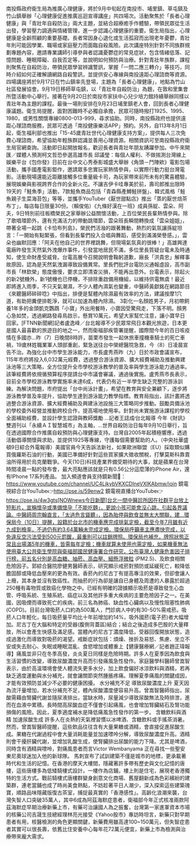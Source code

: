 南投縣政府衛生局為推廣心理健康，將於9月中旬起在南投市、埔里鎮、草屯鎮及竹山鎮舉辦「心理健康促進推廣巡迴宣導講座」共四場次。活動聚焦於「長者心理健康」與「青壯年自殺防治」兩大主題，並結合超療癒手作體驗，帶領民眾從生活出發，學習壓力調適與情緒管理，進一步認識心理健康的重要。衛生局指出，心理健康是全齡照顧的重要基礎。長者常因身心退化或生活孤寂而出現老年憂鬱，青壯年則可能因學業、職場或家庭壓力而面臨自殺風險。此次講座特別針對不同族群規劃專題內容，邀請專業講師引導參與者認識憂鬱症的常見症狀，包含情緒低落、記憶問題、睡眠障礙、自我否定等，並說明如何預防與治療。針對青壯年族群，課程則聚焦在自殺防治，帶領民眾學習辨識警訊，掌握「一問二應三轉介」等技巧，同時介紹如何正確解讀網路自殺警訊，並提供安心專線與南投遠距心理諮商等資源。四場講座將於9月17日在竹山鎮率先登場，主題為「長者心理健康」，地點為竹山社區發展協會。9月19日移師草屯鎮，以「青壯年自殺防治」為題，在敦和里集會所暨活動中心舉行。接著在9月20日於南投市家扶中心兒少培力館持續舉辦同樣以青壯年為主題的課程。最後一場則安排在9月23日埔里鎮老人會，回到長者心理健康議題。衛生局提醒，面對困難時不必獨自承擔，民眾可隨時撥打1925、1995、1980，或男性關懷專線0800-013-999，尋求協助。同時，南投縣政府也提供遠距心理諮商服務，民眾可透過「南投健康樂活APP」預約。另外，自113年8月1日起，衛生福利部也推出「15-45歲青壯世代心理健康支持方案」，提供每人三次免費心理諮商，希望協助年輕族群認識並善用心理資源。相關資訊可至南投縣政府衛生局官網查詢。活動即日起開放報名，歡迎長者與青壯年朋友踴躍參加。中午來開匯／媒體人預測柯文哲恐參選高雄市長 邱議瑩：每個人權利、不做揣測台灣線上娛樂平台《包你發》日前在台中文心秀泰影城盛大舉辦《角頭－鬥陣欸》電影包場活動，攜手國產電影鉅作，邀請眾多忠實玩家熱情參與，以實際行動力挺台灣電影。活動現場還能近距離接觸多位重量級卡司，為玩家帶來前所未有的驚喜體驗，展現娛樂與影視跨界合作的全新火花。不讓吉伊卡哇專美於前，壽司郎推出限時19天的「鮭魚季」活動，7款鮭魚商品包括「青森縣產鱒鮭拼盤」、韓式風格「鮭魚親子生菜海苔包」等等，並攜手YouTuber《厭世甜點店》推出「蒸的厭世焙茶布丁」，每店每日限量30份。（賴俊佑）《九條好漢在一班》成員孫綻、雲朵、阿夫，9日特別前往板橋榮民之家舉辦公益關懷活動，上百位榮民長輩熱情參與。除了歌唱環節外，還有充滿活力的帶動跳環節，雲朵班長瞬間轉換成「雲朵姐姐」，帶著全場一起跳《卡恰布列島》，榮民們活潑的跟著舞動，熱烈的氣氛讓孫綻坦言：「一開始有點緊張，但看到長輩們投入合唱與舞蹈，感受到滿滿榮譽感。」，雲朵也幽默回應：「阿夫在他自己的世界裡跳舞，但現場氣氛真的很棒！」高雄興達電廠昨發生天然氣外洩爆炸事件，引發當地居民不滿，多位里長質疑台電未及時通知，使生命財產受威脅。台電高層今召開說明會鞠躬道歉，廠長「洪貴忠」解釋事故原因，認為是天然氣洩漏導致設備異常。里長們批評台電防災通報虛設，高市副市長「林欽榮」態度傲慢，要求立即清查災損，不能再出意外。台電表示，除起火的新2號機外，新1號機也已停機，不排除重啟備用機組，以維持供電無虞！最近即將進入雨季，不只天氣潮濕，不少人體內濕氣也變重，中醫師黃獻銘在網路節目《來聽醫師碎碎唸》中指出，排便是幫體內除濕最有效率的方法，建議按摩1穴道，有助把糞便排乾淨，就可以加速為體內除濕。 3彰化一名顏姓男子，月初帶飼養1年多的金頭凱克鸚鵡「小寶」外出用餐時，小寶因受驚飛走，下落不明。顏男心急如焚，透過網路發尋鳥啟示，懸賞10萬元，希望大家幫忙注意，讓小寶早日回家。[FTNN新聞網]記者盧逸峰／台北報導不少民眾常飛日本觀光旅遊，日本更是國人最喜歡的旅遊目的地之一，然而衛福部疾管署提醒，國際間今年的百日咳疫情在多國亦...昨（7）日晚間8時許，苗栗市發生一起休旅車撞機車騎士的死亡車禍，19歲林姓職業軍人頭部重創，緊急送往台中榮總醫院急救，今（8）日凌晨宣告不治。為強化台中市學生游泳能力，市長盧秀燕昨（九）日於市政會議宣布，115年市府將投入6,032萬元經費，透過整合游泳資源、擴大經費補助及推動興建泳池等三大策略，全方位提升全市學校游泳教學的普及率與學生游泳能力通過率。該筆經費將依規循預算程序提請台中市議會審議，通過後實施。盧秀燕市長表示，目前全市學校游泳教學實施率未達6成，代表仍有近一半學生缺乏完整的游泳訓練。為解決問題，市府提出「台中尚泳計畫」，希望在教育與安全兼顧下，逐步將游泳教學普及率提升，協助學生達到游泳能力教學指標。教育局指出，該計畫將透過整合游泳資源、擴大經費補助及興建泳池設施三大策略同步推動。鼓勵具備泳池的學校委外經營並推動跨校合作，提高場地使用率。針對尚未實施游泳課程的學校全面補助經費，並設計學生認證與教師獎勵 ...記者王誌成∕台北報導 今年《財訊》雙週刊以「永續ＡＩ智慧城市」為主軸，…世界自殺防治日每年9月10日舉行，旨在透過國際合作推廣自殺預防與心理健康支持。台灣自2005年起積極響應，透過活動倡導關懷與求助，並提供1925等專線，守護每個需要幫助的人。（中央社華盛頓9日綜合外電報導）美國官員今天告訴法新社，如果歐洲聯盟（EU）採取類似購買俄羅斯石油的行動，美國已準備好針對這些買家擴大徵收關稅，打擊莫斯科靠賣油所得用於烏克蘭戰爭。今天(10日)科技產業界備受期待的大事，就是蘋果在台灣時間凌晨一點的發布會，最大亮點應該就是只有0.56公分這麼薄的iPhone Air，還有IPhone 17系列產品。  加入頻道會員支持鏡新聞🩷： https://www.youtube.com/channel/UC4LjkybVKXCDlneVXlKAbmw/join 鏡電視綜合台YouTube👉http://pse.is/59enw2 鏡電視直播台YouTube👉https://pse.is/4w3gts[NOWnews今日新聞]台北一間中醫診所因在社群平台放上短影片，宣稱懷孕或準備懷孕「不能吃麵」，更說小孩可能會沒心跳，引起各界議論。中醫師周宗翰直言，「太過危言聳聽」，因為胎停與飲食並無太大關聯，建...環保局今（10日）提醒，設籍於台北市的機車應完成排氣定檢，截至今年7月雖有近九成到檢率，不過仍有約3.64萬輛未完成定檢。環保局呼籲車主應盡快完成，以免違反空污法受到500元罰鍰，最重則可以註銷牌照。環保局也補充，牌照狀態正常且出場滿5年的機車，皆需每年定檢；機車就算未使用也需定檢，如果機車無法使用臺大公共衛生學院與衛福部國民健康署合作研究，公布臺灣人健康危害因子排行榜，前五名分別是高血糖、抽菸、高血壓、細懸浮微粒 (PM2.5)、及飲食相關危險因子。郭綜合醫院廖健男醫師表示，研究顯示戒菸對預防或延緩死亡，較降低膽固醇或降低血壓來的更為有效。香菸內的尼古丁有提高專注的效果，但卻會讓人上癮，其本身並沒有致癌性。而抽菸的行為卻是讓自已身體及周遭的人暴露於超過250種有毒物質或致癌化學物之中。已經有明確的證據顯示吸菸是導致發生心血管、呼吸系統、生殖系統、癌症以及其他許多重大疾病的主要危險因子之一。在美國，因吸煙而導致死亡的疾病，前三名為肺癌、缺血性心臟病以及慢性阻塞性肺病(COPD)。目前台灣吸菸人口約為500萬人，門診病人中約有30-50%需戒菸。吸菸人口年輕化，每日吸菸量平均比十年前增加約14%，吸外國菸(電子菸)者大幅增加。尼古丁在大腦和特定的受器(腹側背蓋區)結合；結合之後造成多巴胺的大量釋放，所以會產生快感及滿足感。當體內的尼古丁濃度降低，受器回復開放狀態，造成過激化而導致對吸菸的渴望。戒斷症狀包括：煩燥、挫折及易怒、焦慮、坐立不安或失去耐心、失眠或睡眠混亂、食慾增加或體重上【健康醫療網／記者趙正瑋報導】痛風並非只在冬季高發，炎炎夏日同樣是危險時期。許多人在夏季因為飲食與生活習慣的改變，導致尿酸濃度升高而引發痛風急性發作。家庭醫學科醫師曾嵩智表示，由於高溫環境會使人體流失更多水分，加上飲食偏好冰涼飲料與酒精，若再缺乏適度運動與水分補充，就會讓關節突然腫脹疼痛。理解夏季痛風的關鍵成因，才能有效預防並減少不必要的健康困擾。 水分補充不足 導致尿酸濃度上升 夏天因為流汗量增加，若水分補充不足，體內尿酸濃度便容易升高。曾嵩智醫師指出，尿酸需藉由腎臟代謝並隨尿液排出，當缺水時，尿量減少導致尿酸無法及時排泄，進而在血液中累積。長時間高尿酸血症不僅會引起痛風，也會增加腎臟結石及腎功能損傷的風險。因此，夏季適度補水是降低痛風急性發作的第一步。 含糖飲料與酒精 加速尿酸生成 許多人在炎熱的天氣裡習慣以冰啤酒、含糖飲料或手搖茶消暑。然而，曾嵩智醫師提醒，這些飲品往往含有大量果糖或酒精，會直接促進尿酸生成。果糖在代謝過程中會大量消耗能量並加速嘌呤分解，導致尿酸濃度升高。酒精則會干擾肝臟代謝，並增加乳酸生成，使腎臟排出尿酸的能力下降。尤其是啤酒，同時含有酒精與嘌呤，對痛風患者而言Victor Wembanyama 正在尋找一些聖安東尼奧球迷加入他的新球隊。 馬刺宣布了試訓建築不僅是城市的地標，更承載著時代和生活的記憶。在香港的摩天大樓間，隱藏著許多帶有歷史與文化記憶的唐樓，這些唐樓多為低矮騎樓式設計，一樓作為店鋪，樓上則是住宅，展現老香港獨特的生活方式。戰前騎樓式唐樓群變身創意文化商場、舊屋翻新成為色彩繽紛的建築群，連老當鋪也成了時尚美食熱點，不妨趁著平日人潮少，深入探索這些建築瑰寶，順路品味隱藏版復古茶室，捕捉最真實的「香港感性」。高齡化浪潮來襲，台灣失智人口突破35萬人，其中6成為阿茲海默症患者，衛福部今年正式核准兩款阿茲海默症早期治療新藥上市，有藥可治讓國人為之振奮，台灣第一家進軍資本市場的核藥公司吉晟生技總經理林亮光接受《Yahoo股市》專訪時坦言，新藥只對早期患者有用，核醫檢測的角色更顯關鍵，新藥費用雖高達100~150萬元，但失智症患者其實可以很長壽，依舊比住安養中心每年花72萬元便宜，新藥上市為檢測與治療帶來龐大需求。